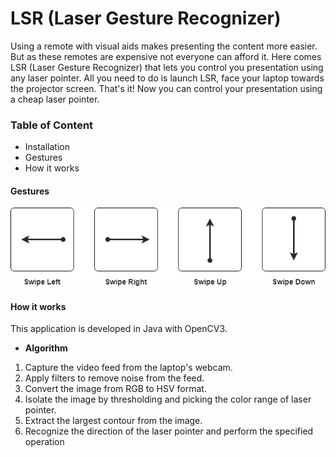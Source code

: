 # LSR (Laser Gesture Recognizer)
Using a remote with visual aids makes presenting the content more easier. But as these remotes are expensive not everyone can afford it.
Here comes LSR (Laser Gesture Recognizer) that lets you control you presentation using any laser pointer. All you need to do is launch LSR, face your laptop towards the projector screen. That's it! Now you can control your presentation using a cheap laser pointer.

### Table of Content
 * Installation
 * Gestures
 * How it works
 
#### Gestures
  ![Gestures](gestures.png)

#### How it works
This application is developed in Java with OpenCV3.
 * **Algorithm**
  1. Capture the video feed from the laptop's webcam.
  2. Apply filters to remove noise from the feed.
  3. Convert the image from RGB to HSV format.
  4. Isolate the image by thresholding and picking the color range of laser pointer.
  5. Extract the largest contour from the image.
  6. Recognize the direction of the laser pointer and perform the specified operation
